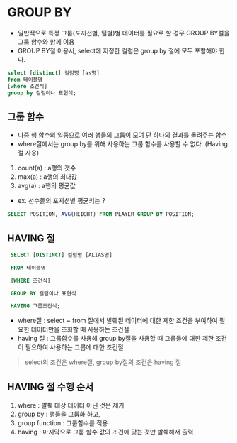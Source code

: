 # GROUP BY

- 일반적으로 특정 그룹(포지션별, 팀별)별 데이터를 필요로 할 경우 GROUP BY절을 그룹 함수와 함께 이용
- GROUP BY절 이용시, select에 지정한 컬럼은 group by 절에 모두 포함해야 한다.

```sql
select [distinct] 컬럼명 [as명]
from 테이블명
[where 조건식]
group by 컬럼이나 표현식;
```

## 그룹 함수

- 다중 행 함수의 일종으로 여러 행들의 그룹이 모여 단 하나의 결과를 돌려주는 함수
- where절에서는 group by를 위해 사용하는 그룹 함수를 사용할 수 없다. (Having 절 사용)

1. count(a) : a행의 갯수
2. max(a) : a행의 최대값
3. avg(a) : a행의 평균값

- ex. 선수들의 포지션별 평균키는 ?

```sql
SELECT POSITION, AVG(HEIGHT) FROM PLAYER GROUP BY POSITION;
```

## HAVING 절

```sql
 SELECT [DISTINCT] 컬럼명 [ALIAS명]

 FROM 테이블명

 [WHERE 조건식]

 GROUP BY 컬럼이나 표현식

 HAVING 그룹조건식;
```
- where절 : select ~ from 절에서 발췌된 데이터에 대한 제한 조건을 부여하여 필요한 데이터만을 조회할 때 사용하는 조건절
- having 절 : 그룹함수를 사용해 group by절을 사용할 때 그룹들에 대한 제한 조건이 필요하여 사용하는 그룹에 대한 조건절 

> select의 조건은 where절, group by절의 조건은 having 절

## HAVING 절 수행 순서

1. where : 발췌 대상 데이터 아닌 것은 제거
2. group by : 행들을 그룹화 하고,
3. group function : 그룹함수를 적용
4. having : 마지막으로 그룹 함수 값의 조건에 맞는 것만 발췌해서 출력

